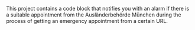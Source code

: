 This project contains a code block that notifies you with an alarm if there is a suitable appointment from the Ausländerbehörde München during the process of getting an emergency appointment from a certain URL.
